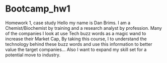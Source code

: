 # Bootcamp_hw1
Homework 1, case study
Hello my name is Dan Brims.  I am a Chemist/Biochemist by training and a
research analyst by profession.  Many of the companies I look at use Tech buzz
words as a magic wand to increase their Market Cap, By taking this course, I
to understand the technology behind these buzz words and use this information
to better value the target companies... Also I want to expand my skill set for a
potential move to industry.  


